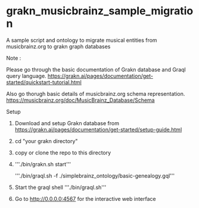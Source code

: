# grakn_musicbrainz_sample_migration
A sample script and ontology to migrate musical entities from musicbrainz.org to grakn graph databases


Note : 

Please go through the basic documentation of Grakn database and Graql query language.
https://grakn.ai/pages/documentation/get-started/quickstart-tutorial.html

Also go thorugh basic details of musicbrainz.org schema representation.
https://musicbrainz.org/doc/MusicBrainz_Database/Schema

Setup

1. Download and setup Grakn database from https://grakn.ai/pages/documentation/get-started/setup-guide.html

2. cd "your grakn directory"

3. copy or clone the repo to this directory

4. '''./bin/grakn.sh start'''

   '''./bin/graql.sh -f ./simplebrainz_ontology/basic-genealogy.gql'''
 
5. Start the graql shell  '''./bin/graql.sh'''

6. Go to http://0.0.0.0:4567 for the interactive web interface



 
